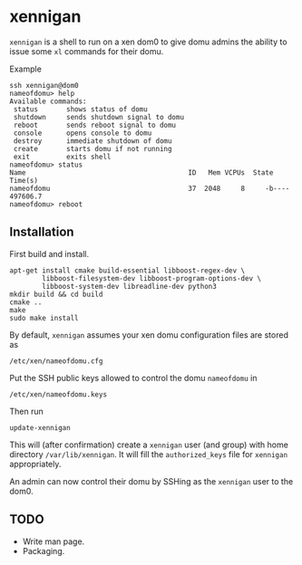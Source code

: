 xennigan
========

`xennigan` is a shell to run on a xen dom0 to give domu admins the ability
to issue some `xl` commands for their domu.

Example

    ssh xennigan@dom0
    nameofdomu> help
    Available commands:
     status       shows status of domu
     shutdown     sends shutdown signal to domu
     reboot       sends reboot signal to domu
     console      opens console to domu
     destroy      immediate shutdown of domu
     create       starts domu if not running
     exit         exits shell
    nameofdomu> status
    Name                                        ID   Mem VCPUs  State   Time(s)
    nameofdomu                                  37  2048     8     -b----  497606.7
    nameofdomu> reboot

Installation
------------

First build and install.

    apt-get install cmake build-essential libboost-regex-dev \
            libboost-filesystem-dev libboost-program-options-dev \
            libboost-system-dev libreadline-dev python3
    mkdir build && cd build
    cmake ..
    make
    sudo make install

By default, `xennigan` assumes your xen domu configuration files are stored
as

    /etc/xen/nameofdomu.cfg

Put the SSH public keys allowed to control the domu `nameofdomu` in

    /etc/xen/nameofdomu.keys

Then run

    update-xennigan

This will (after confirmation) create a `xennigan` user (and group) with
home directory `/var/lib/xennigan`.  It will fill the `authorized_keys` file
for `xennigan` appropriately.

An admin can now control their domu by SSHing as the `xennigan`
user to the dom0.

TODO
----

- Write man page.
- Packaging.

